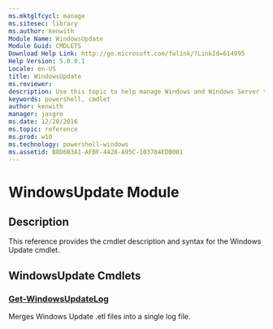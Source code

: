 ```yaml
---
ms.mktglfcycl: manage
ms.sitesec: library
ms.author: kenwith
Module Name: WindowsUpdate
Module Guid: CMDLETS
Download Help Link: http://go.microsoft.com/fwlink/?LinkId=614995
Help Version: 5.0.0.1
Locale: en-US
title: WindowsUpdate
ms.reviewer:
description: Use this topic to help manage Windows and Windows Server technologies with Windows PowerShell.
keywords: powershell, cmdlet
author: kenwith
manager: jasgro
ms.date: 12/20/2016
ms.topic: reference
ms.prod: w10
ms.technology: powershell-windows
ms.assetid: B8D6B3A1-AFBF-4428-A95C-103704EDB001
---
```


# WindowsUpdate Module
## Description
This reference provides the cmdlet description and syntax for the Windows Update cmdlet.

## WindowsUpdate Cmdlets
### [Get-WindowsUpdateLog](./Get-WindowsUpdateLog.md)
Merges Windows Update .etl files into a single log file.

